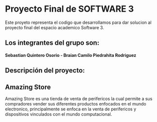 # Proyecto Final de SOFTWARE 3

Este proyeto representa el codigo que desarrollamos para dar solucion al proyecto final del espacio academico Software 3.

## Los integrantes del grupo son:

#### Sebastian Quintero Osorio - Braian Camilo Piedrahita Rodriguez

## Descripción del proyecto:

## Amazing Store

Amazing Store es una tienda de venta de perifericos la cual permite a sus compradores vender sus diferentes productos enfocados en el mundo electronico, principalmente se enfoca en la venta de perifericos y dispositivos vinculados con el mundo computacional.

